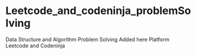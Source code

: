 # Leetcode_and_codeninja_problemSolving
Data Structure and Algorithm  Problem Solving Added here Platform Leetcode and Codeninja
